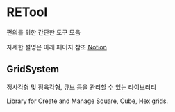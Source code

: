 # RETool
 편의를 위한 간단한 도구 모음

자세한 설명은 아래 페이지 참조
[Notion](https://www.notion.so/RETool-c8efc8e96d8f4c8bbbe2eb63b2545cc6)


## GridSystem 
정사각형 및 정육각형, 큐브 등을 관리할 수 있는 라이브러리

Library for Create and Manage Square, Cube, Hex grids. 
